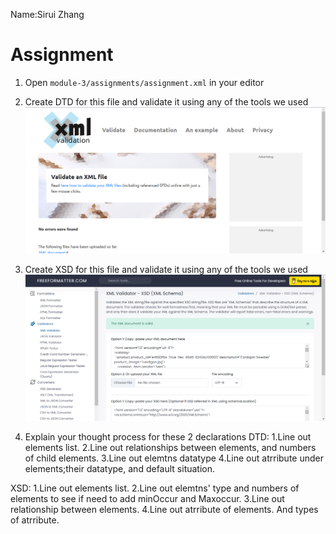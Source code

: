 Name:Sirui Zhang

# Assignment

1. Open `module-3/assignments/assignment.xml` in your editor
2. Create DTD for this file and validate it using any of the tools we used
![image info](../assignments/assignment_DTD_validation.png)
3. Create XSD for this file and validate it using any of the tools we used
![image info](../assignments/assignment_xsd_validation_screenshot.png)

4. Explain your thought process for these 2 declarations
DTD: 
1.Line out elements list.
2.Line out relationships between elements, and numbers of child elements.
3.Line out elemtns datatype
4.Line out atrribute under elements;their datatype, and default situation.

XSD:
1.Line out elements list.
2.Line out elemtns' type and numbers of elements to see if need to add minOccur and Maxoccur.
3.Line out relationship between elements.
4.Line out atrribute of elements. And types of atrribute.